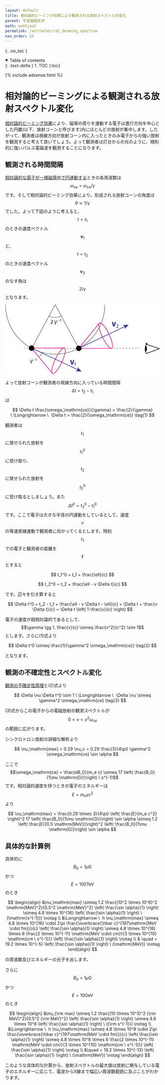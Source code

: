 ```yaml
---
layout: default
title: 相対論的ビーミング効果により観測される放射スペクトルの変化
parent: 宇宙電磁気学
math: mathjax3
permalink: /astroelec/rel_beaming_spectrum
nav_order: 15
---
```


{: .no_toc }

<details open markdown="block">
  <summary>
    Table of contents
  </summary>
  {: .text-delta }
1. TOC
{:toc}
</details>

{% include adsense.html %}

# 相対論的ビーミングによる観測される放射スペクトル変化

[相対論的ビーミング効果](/astroelec/rel_beaming)により、磁場の周りを運動する電子は進行方向を中心とした円錐(以下、放射コーンと呼びます)内にほとんどの放射が集中します。したがって、観測者は視線方向が放射コーン内に入ったときのみ電子からの強い放射を観測すると考えて良いでしょう。よって観測者は灯台からの光のように、規則的に強いパルス電磁波を観測することになります。

## 観測される時間間隔

[相対論的な電子が一様磁場中で円運動する](/astroelec/uniform_mag_rel)ときの各周波数は$$\omega_\mathrm{se} = \omega_\mathrm{ce}/\gamma$$です。そして相対論的ビーミング効果により、形成される放射コーンの角度は$$\theta \simeq 1/ \gamma$$でした。よって下図のように考えると、$$t=t_1$$のときの速度ベクトル$$\mathbf{v}_1$$と、$$t=t_2$$のときの速度ベクトル$$\mathbf{v}_2$$のなす角は$$2/\gamma$$となります。

![放射コーンが視線に入るときの図](/assets/images/astroelec/rel_beam_cone.png)

よって放射コーンが観測者の視線方向に入っている時間間隔$$\Delta t = t_2 - t_1$$は

$$
\Delta t \frac{\omega_\mathrm{ce}}{\gamma} 
= \frac{2}{\gamma} \ \Longrightarrow \ 
\Delta t 
= \frac{2}{\omega_\mathrm{ce}} \tag{1}
$$

観測者は$$t_1$$に発せられた放射を$$t_1^0$$に受け取り、$$t_2$$に発せられた放射を$$t_2^0$$に受け取るとしましょう。また$$\Delta t^0 = t_2^0 - t_1^0$$です。ここで電子は大きな半径の円運動をしているとして、速度$$v$$の等速直線運動で観測者に向かってくるとします。時刻$$t_1$$での電子と観測者の距離を$$\ell$$とすると

$$
t_1^0 
= t_1 + \frac{\ell}{c}
$$

$$
t_2^0 
= t_2 + \frac{\ell - v \Delta t}{c}
$$

です。辺々を引き算すると

$$
\Delta t^0 
= t_2 - t_1 + \frac{\ell - v \Delta t - \ell}{c} 
= \Delta t + \frac{v \Delta t}{c} 
= \Delta t \left( 1-\frac{v}{c} \right)
$$

電子の速度が超相対論的であるとして、$$\gamma \gg 1, \frac{v}{c} \simeq \frac{v^2}{c^2} \sim 1$$とします。さらに(1)式より

$$
\Delta t^0 
\simeq \frac{1}{\gamma^2 \omega_\mathrm{ce}} \tag{2}
$$

となります。

## 観測の不確定性とスペクトル変化

[観測の不確定性原理](/astroelec/coherent_time)と(2)式より

$$
\Delta \nu \Delta t^0 
\sim 1 \ \Longrightarrow \ 
\Delta \nu 
\simeq \gamma^2 \omega_\mathrm{ce} \tag{3}
$$

(3)式からこの電子からの電磁放射の観測スペクトルが$$0 < \nu < \gamma^2 \omega_\mathrm{ce}$$の範囲に広がります。  

シンクロトロン放射の詳細な解析より

$$
\nu_\mathrm{max} 
= 0.29 \nu_c 
= 0.29 \frac{3}{4\pi} \gamma^2 \omega_\mathrm{ce} \sin \alpha
$$

ここで$$\omega_\mathrm{ce} = \frac{eB_0}{m_e c} \simeq 17 \left( \frac{B_0}{1\mu \mathrm{G}}\right) \ s^{-1}$$です。相対論的速度を持つときの電子のエネルギーは$$E = m_e \gamma c^2$$より

$$
\nu_\mathrm{max} 
= \frac{0.29 \times 3}{4\pi} \left( \frac{E}{m_e c^2} \right)^2 17 \left( \frac{B_0}{1\mu \mathrm{G}}\right) \sin \alpha 
\simeq 1.2 \left( \frac{E}{0.5 \mathrm{MeV}}\right)^2 \left( \frac{B_0}{1\mu \mathrm{G}}\right) \sin \alpha
$$

## 具体的な計算例

具体的に$$B_0 = 1\mu \mathrm{G}$$かつ$$E = 100\mathrm{TeV}$$のとき

$$
\begin{align}
&\nu_\mathrm{max} 
\simeq 1.2 \frac{(10^2 \times 10^6)^2 \mathrm{MeV}^2}{0.5^2 \mathrm{MeV}^2} \left( \frac{\sin \alpha}{1} \right) 
\simeq 4.8 \times 10^{16} \left( \frac{\sin \alpha}{1} \right) \ (\mathrm{s^{-1}}) \notag \\
&\Longrightarrow \ 
h \nu_\mathrm{max} 
\simeq 4.8 \times 10^{16} \cdot 2\pi \frac{\overbrace{\hbar c}^{197\mathrm{MeV \cdot fm}}}{c} \left( \frac{\sin \alpha}{1} \right)
\simeq 4.8 \times 10^{16} \times 6 \frac{2 \times 10^{-11} \mathrm{MeV \cdot cm}}{3 \times 10^{10} \mathrm{cm \ s^{-1}}} \left( \frac{\sin \alpha}{1} \right) \notag \\
& \quad = 19.2 \times 10^{-5} \left( \frac{\sin \alpha}{1} \right) \ (\mathrm{MeV}) \notag
\end{align}
$$

の周波数及びエネルギーの光子を出します。

さらに$$B_0 = 1\mu \mathrm{G}$$かつ$$E = 10 \mathrm{GeV}$$のとき

$$
\begin{align}
&\nu_{\rm max} 
\simeq 1.2 \frac{(10 \times 10^3)^2 {\rm MeV}^2}{0.5^2 {\rm MeV}^2} \left( \frac{\sin \alpha}{1} \right) 
\simeq 4.8 \times 10^8 \left( \frac{\sin \alpha}{1} \right) \ ({\rm s^{-1}}) \notag \\
&\Longrightarrow \ 
h \nu_\mathrm{max} 
\simeq 4.8 \times 10^8 \cdot 2\pi \frac{\overbrace{\hbar c}^{197\mathrm{MeV \cdot fm}}}{c} \left( \frac{\sin \alpha}{1} \right)
\simeq 4.8 \times 10^8 \times 6 \frac{2 \times 10^{-11} \mathrm{MeV \cdot cm}}{3 \times 10^{10} \mathrm{cm \ s^{-1}}} \left( \frac{\sin \alpha}{1} \right) \notag \\
&\quad = 19.2 \times 10^{-13} \left( \frac{\sin \alpha}{1} \right) \ (\mathrm{MeV}) \notag
\end{align}
$$

このような具体的な計算から、放射スペクトルの最大値は放射に関与している電子のエネルギーに応じて、電波からX線まで幅広い周波数範囲に及ぶことがわかります。